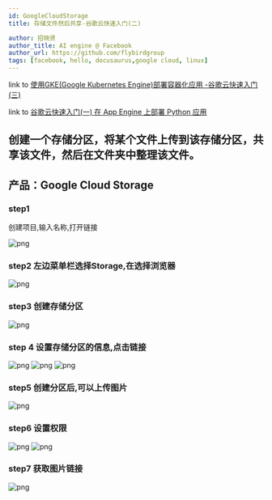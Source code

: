 ```yaml
---
id: GoogleCloudStorage
title: 存储文件然后共享-谷歌云快速入门(二)

author: 招晓贤
author_title: AI engine @ Facebook
author_url: https://github.com/flybirdgroup
tags: [facebook, hello, docusaurus,google cloud, linux]
---
```

link to [使用GKE(Google Kubernetes Engine)部署容器化应用 -谷歌云快速入门(三)](Kubernetes)

link to [谷歌云快速入门(一) 在 App Engine 上部署 Python 应用](createlinux)
## 创建一个存储分区，将某个文件上传到该存储分区，共享该文件，然后在文件夹中整理该文件。

## 产品：Google Cloud Storage

### step1 

创建项目,输入名称,打开链接

![png](../img/storage/create_project.png)

### step2 左边菜单栏选择Storage,在选择浏览器
![png](../img/storage/storage.png)

### step3 创建存储分区 
![png](../img/storage/create_storage.png)

### step 4 设置存储分区的信息,点击链接
![png](../img/storage/create_storage_1.png)
![png](../img/storage/create_storage_2.png)
![png](../img/storage/create_storage_3.png)

### step5 创建分区后,可以上传图片
![png](../img/storage/upload_images.png)

### step6 设置权限
![png](../img/storage/authorize.png)
![png](../img/storage/authorize_1.png)

### step7 获取图片链接
![png](../img/storage/get_url.png)




